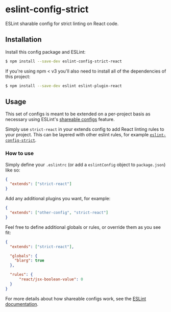 # eslint-config-strict

ESLint sharable config for strict linting on React code.

## Installation

Install this config package and ESLint:

```bash
$ npm install --save-dev eslint-config-strict-react
```

If you're using npm < v3 you'll also need to install all of the dependencies of this project:

```bash
$ npm install --save-dev eslint eslint-plugin-react
```

## Usage

This set of configs is meant to be extended on a per-project basis as necessary
using ESLint's [shareable configs][] feature.

Simply use `strict-react` in your extends config to add React linting rules to your project. This can be layered with other eslint rules, for example [`eslint-config-strict`](https://github.com/keithamus/eslint-config-strict).

### How to use

Simply define your `.eslintrc` (or add a `eslintConfig` object to `package.json`)
like so:

```json
{
  "extends": ["strict-react"]
}
```

Add any additional plugins you want, for example:

```json
{
  "extends": ["other-config", "strict-react"]
}
```

Feel free to define additional globals or rules, or override them as you see fit:

```json
{
  "extends": ["strict-react"],

  "globals": {
    "blarg": true
  },

  "rules": {
      "react/jsx-boolean-value": 0
  }
}
```

For more details about how shareable configs work, see the
[ESLint documentation][extend].

[shareable configs]: http://eslint.org/docs/developer-guide/shareable-configs
[extend]: http://eslint.org/docs/user-guide/configuring#extending-configuration-files
